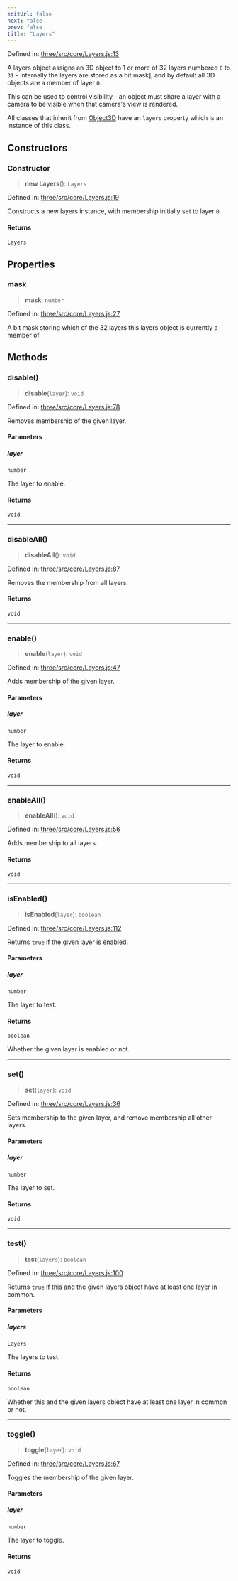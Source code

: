 ```yaml
---
editUrl: false
next: false
prev: false
title: "Layers"
---
```


Defined in: [three/src/core/Layers.js:13](https://github.com/DefinitelyMaybe/three-i18n/blob/fa57b79433d1c349ffb23a78727299c8d4190136/three/src/core/Layers.js#L13)

A layers object assigns an 3D object to 1 or more of 32
layers numbered `0` to `31` - internally the layers are stored as a
bit mask], and by default all 3D objects are a member of layer `0`.

This can be used to control visibility - an object must share a layer with
a camera to be visible when that camera's view is
rendered.

All classes that inherit from [Object3D](/reference/three/classes/object3d/) have an `layers` property which
is an instance of this class.

## Constructors

### Constructor

> **new Layers**(): `Layers`

Defined in: [three/src/core/Layers.js:19](https://github.com/DefinitelyMaybe/three-i18n/blob/fa57b79433d1c349ffb23a78727299c8d4190136/three/src/core/Layers.js#L19)

Constructs a new layers instance, with membership
initially set to layer `0`.

#### Returns

`Layers`

## Properties

### mask

> **mask**: `number`

Defined in: [three/src/core/Layers.js:27](https://github.com/DefinitelyMaybe/three-i18n/blob/fa57b79433d1c349ffb23a78727299c8d4190136/three/src/core/Layers.js#L27)

A bit mask storing which of the 32 layers this layers object is currently
a member of.

## Methods

### disable()

> **disable**(`layer`): `void`

Defined in: [three/src/core/Layers.js:78](https://github.com/DefinitelyMaybe/three-i18n/blob/fa57b79433d1c349ffb23a78727299c8d4190136/three/src/core/Layers.js#L78)

Removes membership of the given layer.

#### Parameters

##### layer

`number`

The layer to enable.

#### Returns

`void`

***

### disableAll()

> **disableAll**(): `void`

Defined in: [three/src/core/Layers.js:87](https://github.com/DefinitelyMaybe/three-i18n/blob/fa57b79433d1c349ffb23a78727299c8d4190136/three/src/core/Layers.js#L87)

Removes the membership from all layers.

#### Returns

`void`

***

### enable()

> **enable**(`layer`): `void`

Defined in: [three/src/core/Layers.js:47](https://github.com/DefinitelyMaybe/three-i18n/blob/fa57b79433d1c349ffb23a78727299c8d4190136/three/src/core/Layers.js#L47)

Adds membership of the given layer.

#### Parameters

##### layer

`number`

The layer to enable.

#### Returns

`void`

***

### enableAll()

> **enableAll**(): `void`

Defined in: [three/src/core/Layers.js:56](https://github.com/DefinitelyMaybe/three-i18n/blob/fa57b79433d1c349ffb23a78727299c8d4190136/three/src/core/Layers.js#L56)

Adds membership to all layers.

#### Returns

`void`

***

### isEnabled()

> **isEnabled**(`layer`): `boolean`

Defined in: [three/src/core/Layers.js:112](https://github.com/DefinitelyMaybe/three-i18n/blob/fa57b79433d1c349ffb23a78727299c8d4190136/three/src/core/Layers.js#L112)

Returns `true` if the given layer is enabled.

#### Parameters

##### layer

`number`

The layer to test.

#### Returns

`boolean`

Whether the given layer is enabled or not.

***

### set()

> **set**(`layer`): `void`

Defined in: [three/src/core/Layers.js:36](https://github.com/DefinitelyMaybe/three-i18n/blob/fa57b79433d1c349ffb23a78727299c8d4190136/three/src/core/Layers.js#L36)

Sets membership to the given layer, and remove membership all other layers.

#### Parameters

##### layer

`number`

The layer to set.

#### Returns

`void`

***

### test()

> **test**(`layers`): `boolean`

Defined in: [three/src/core/Layers.js:100](https://github.com/DefinitelyMaybe/three-i18n/blob/fa57b79433d1c349ffb23a78727299c8d4190136/three/src/core/Layers.js#L100)

Returns `true` if this and the given layers object have at least one
layer in common.

#### Parameters

##### layers

`Layers`

The layers to test.

#### Returns

`boolean`

Whether this and the given layers object have at least one layer in common or not.

***

### toggle()

> **toggle**(`layer`): `void`

Defined in: [three/src/core/Layers.js:67](https://github.com/DefinitelyMaybe/three-i18n/blob/fa57b79433d1c349ffb23a78727299c8d4190136/three/src/core/Layers.js#L67)

Toggles the membership of the given layer.

#### Parameters

##### layer

`number`

The layer to toggle.

#### Returns

`void`
